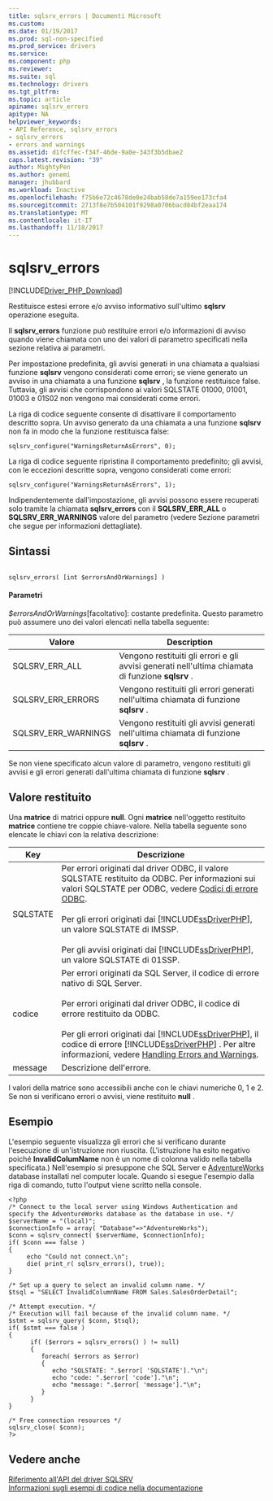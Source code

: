 ```yaml
---
title: sqlsrv_errors | Documenti Microsoft
ms.custom: 
ms.date: 01/19/2017
ms.prod: sql-non-specified
ms.prod_service: drivers
ms.service: 
ms.component: php
ms.reviewer: 
ms.suite: sql
ms.technology: drivers
ms.tgt_pltfrm: 
ms.topic: article
apiname: sqlsrv_errors
apitype: NA
helpviewer_keywords:
- API Reference, sqlsrv_errors
- sqlsrv_errors
- errors and warnings
ms.assetid: d1fcffec-f34f-46de-9a0e-343f3b5dbae2
caps.latest.revision: "39"
author: MightyPen
ms.author: genemi
manager: jhubbard
ms.workload: Inactive
ms.openlocfilehash: f75b6e72c4678de0e24bab58de7a159ee173cfa4
ms.sourcegitcommit: 2713f8e7b504101f9298a0706bacd84bf2eaa174
ms.translationtype: MT
ms.contentlocale: it-IT
ms.lasthandoff: 11/18/2017
---
```

# <a name="sqlsrverrors"></a>sqlsrv_errors
[!INCLUDE[Driver_PHP_Download](../../includes/driver_php_download.md)]

Restituisce estesi errore e/o avviso informativo sull'ultimo **sqlsrv** operazione eseguita.  
  
Il **sqlsrv_errors** funzione può restituire errori e/o informazioni di avviso quando viene chiamata con uno dei valori di parametro specificati nella sezione relativa ai parametri.  
  
Per impostazione predefinita, gli avvisi generati in una chiamata a qualsiasi funzione **sqlsrv** vengono considerati come errori; se viene generato un avviso in una chiamata a una funzione **sqlsrv** , la funzione restituisce false. Tuttavia, gli avvisi che corrispondono ai valori SQLSTATE 01000, 01001, 01003 e 01S02 non vengono mai considerati come errori.  
  
La riga di codice seguente consente di disattivare il comportamento descritto sopra. Un avviso generato da una chiamata a una funzione **sqlsrv** non fa in modo che la funzione restituisca false:  
  
```  
sqlsrv_configure("WarningsReturnAsErrors", 0);  
```  
  
La riga di codice seguente ripristina il comportamento predefinito; gli avvisi, con le eccezioni descritte sopra, vengono considerati come errori:  
  
```  
sqlsrv_configure("WarningsReturnAsErrors", 1);  
```  
  
Indipendentemente dall'impostazione, gli avvisi possono essere recuperati solo tramite la chiamata **sqlsrv_errors** con il **SQLSRV_ERR_ALL** o **SQLSRV_ERR_WARNINGS** valore del parametro (vedere Sezione parametri che segue per informazioni dettagliate).  
  
## <a name="syntax"></a>Sintassi  
  
```  
  
sqlsrv_errors( [int $errorsAndOrWarnings] )  
```  
  
#### <a name="parameters"></a>Parametri  
*$errorsAndOrWarnings*[facoltativo]: costante predefinita. Questo parametro può assumere uno dei valori elencati nella tabella seguente:  
  
|Valore|Description|  
|---------|---------------|  
|SQLSRV_ERR_ALL|Vengono restituiti gli errori e gli avvisi generati nell'ultima chiamata di funzione **sqlsrv** .|  
|SQLSRV_ERR_ERRORS|Vengono restituiti gli errori generati nell'ultima chiamata di funzione **sqlsrv** .|  
|SQLSRV_ERR_WARNINGS|Vengono restituiti gli avvisi generati nell'ultima chiamata di funzione **sqlsrv** .|  
  
Se non viene specificato alcun valore di parametro, vengono restituiti gli avvisi e gli errori generati dall'ultima chiamata di funzione **sqlsrv** .  
  
## <a name="return-value"></a>Valore restituito  
Una **matrice** di matrici oppure **null**. Ogni **matrice** nell'oggetto restituito **matrice** contiene tre coppie chiave-valore. Nella tabella seguente sono elencate le chiavi con la relativa descrizione:  
  
|Key|Descrizione|  
|-------|---------------|  
|SQLSTATE|Per errori originati dal driver ODBC, il valore SQLSTATE restituito da ODBC. Per informazioni sui valori SQLSTATE per ODBC, vedere [Codici di errore ODBC](http://go.microsoft.com/fwlink/?linkid=119618).<br /><br />Per gli errori originati dai [!INCLUDE[ssDriverPHP](../../includes/ssdriverphp_md.md)], un valore SQLSTATE di IMSSP.<br /><br />Per gli avvisi originati dai [!INCLUDE[ssDriverPHP](../../includes/ssdriverphp_md.md)], un valore SQLSTATE di 01SSP.|  
|codice|Per errori originati da SQL Server, il codice di errore nativo di SQL Server.<br /><br />Per errori originati dal driver ODBC, il codice di errore restituito da ODBC.<br /><br />Per gli errori originati dai [!INCLUDE[ssDriverPHP](../../includes/ssdriverphp_md.md)], il codice di errore [!INCLUDE[ssDriverPHP](../../includes/ssdriverphp_md.md)] . Per altre informazioni, vedere [Handling Errors and Warnings](../../connect/php/handling-errors-and-warnings.md).|  
|message|Descrizione dell'errore.|  
  
I valori della matrice sono accessibili anche con le chiavi numeriche 0, 1 e 2. Se non si verificano errori o avvisi, viene restituito **null** .  
  
## <a name="example"></a>Esempio  
L'esempio seguente visualizza gli errori che si verificano durante l'esecuzione di un'istruzione non riuscita. (L'istruzione ha esito negativo poiché **InvalidColumName** non è un nome di colonna valido nella tabella specificata.) Nell'esempio si presuppone che SQL Server e [AdventureWorks](http://go.microsoft.com/fwlink/?LinkID=67739) database installati nel computer locale. Quando si esegue l'esempio dalla riga di comando, tutto l'output viene scritto nella console.  
  
```  
<?php  
/* Connect to the local server using Windows Authentication and   
specify the AdventureWorks database as the database in use. */  
$serverName = "(local)";  
$connectionInfo = array( "Database"=>"AdventureWorks");  
$conn = sqlsrv_connect( $serverName, $connectionInfo);  
if( $conn === false )  
{  
     echo "Could not connect.\n";  
     die( print_r( sqlsrv_errors(), true));  
}  
  
/* Set up a query to select an invalid column name. */  
$tsql = "SELECT InvalidColumnName FROM Sales.SalesOrderDetail";  
  
/* Attempt execution. */  
/* Execution will fail because of the invalid column name. */  
$stmt = sqlsrv_query( $conn, $tsql);  
if( $stmt === false )  
{  
      if( ($errors = sqlsrv_errors() ) != null)  
      {  
         foreach( $errors as $error)  
         {  
            echo "SQLSTATE: ".$error[ 'SQLSTATE']."\n";  
            echo "code: ".$error[ 'code']."\n";  
            echo "message: ".$error[ 'message']."\n";  
         }  
      }  
}  
  
/* Free connection resources */  
sqlsrv_close( $conn);  
?>  
```  
  
## <a name="see-also"></a>Vedere anche  
[Riferimento all'API del driver SQLSRV](../../connect/php/sqlsrv-driver-api-reference.md)  
[Informazioni sugli esempi di codice nella documentazione](../../connect/php/about-code-examples-in-the-documentation.md)  
  
